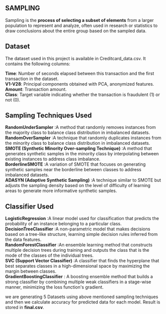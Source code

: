 ## SAMPLING 

Sampling is the **process of selecting a subset of elements** from a larger population to represent and analyze, often used in research or statistics to draw conclusions about the entire group based on the sampled data.

## Dataset
The dataset used in this project is available in Creditcard_data.csv. It contains the following columns:

**Time**: Number of seconds elapsed between this transaction and the first transaction in the dataset.  
**V1-V28**: Principal components obtained with PCA, anonymized features.  
**Amount**: Transaction amount.  
**Class**: Target variable indicating whether the transaction is fraudulent (1) or not (0).  

## Sampling Techniques Used
**RandomUnderSampler**  :A method that randomly removes instances from the majority class to balance class distribution in imbalanced datasets.  
**RandomOverSampler**  :A technique that randomly duplicates instances from the minority class to balance class distribution in imbalanced datasets.  
**SMOTE (Synthetic Minority Over-sampling Technique)**  :A method that generates synthetic samples in the minority class by interpolating between existing instances to address class imbalance.  
**BorderlineSMOTE**  :A variation of SMOTE that focuses on generating synthetic samples near the borderline between classes to address imbalanced datasets.  
**ADASYN (Adaptive Synthetic Sampling)**  :A technique similar to SMOTE but adjusts the sampling density based on the level of difficulty of learning areas to generate more informative synthetic samples.  

## Classifier Used
**LogisticRegression** :A linear model used for classification that predicts the probability of an instance belonging to a particular class.   
**DecisionTreeClassifier**  :A non-parametric model that makes decisions based on a tree-like structure, learning simple decision rules inferred from the data features.   
**RandomForestClassifier**  :An ensemble learning method that constructs multiple decision trees during training and outputs the class that is the mode of the classes of the individual trees.  
**SVC (Support Vector Classifier)**  :A classifier that finds the hyperplane that best separates classes in a high-dimensional space by maximizing the margin between classes.  
**GradientBoostingClassifier**  : A boosting ensemble method that builds a strong classifier by combining multiple weak classifiers in a stage-wise manner, minimizing the loss function's gradient.  

we are generating 5 Datasets using above mentioned sampling techniques and then we calculate accuracy for predicted data for each model. Result is stored in **final.csv**.
